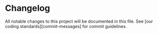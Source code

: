 # Changelog

All notable changes to this project will be documented in this file.
See [our coding standards][commit-messages] for commit guidelines.